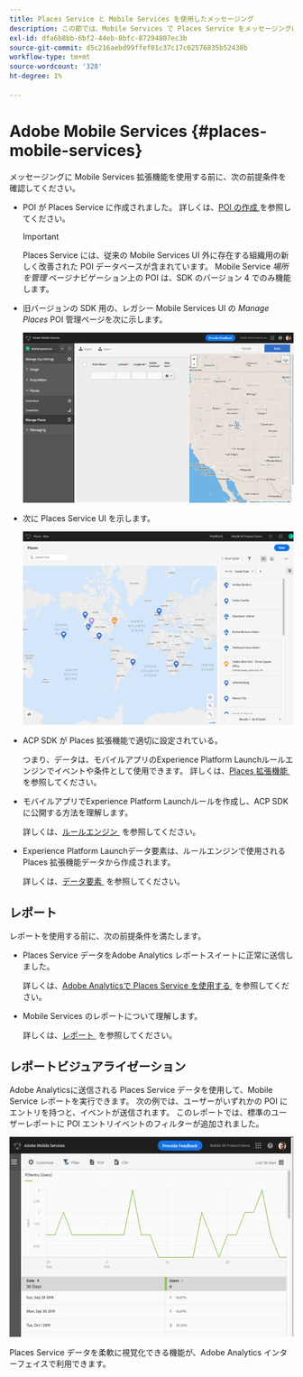 ```yaml
---
title: Places Service と Mobile Services を使用したメッセージング
description: この節では、Mobile Services で Places Service をメッセージングに使用する方法について説明します。
exl-id: dfa6b8bb-6bf2-44eb-8bfc-87294807ec3b
source-git-commit: d5c216aebd99ffef01c37c17c62576835b52438b
workflow-type: tm+mt
source-wordcount: '328'
ht-degree: 1%

---
```


# Adobe Mobile Services {#places-mobile-services}

メッセージングに Mobile Services 拡張機能を使用する前に、次の前提条件を確認してください。

* POI が Places Service に作成されました。 詳しくは、[POI の作成 &#x200B;](/help/poi-mgmt-ui/create-a-poi-ui.md) を参照してください。

  >[!IMPORTANT]
  >
  >Places Service には、従来の Mobile Services UI 外に存在する組織用の新しく改善された POI データベースが含まれています。 Mobile Service *場所を管理* ページナビゲーション上の POI は、SDK のバージョン 4 でのみ機能します。

* 旧バージョンの SDK 用の、レガシー Mobile Services UI の *Manage Places* POI 管理ページを次に示します。

  ![&#x200B; レガシー UI](/help/assets/legacy-location-v4-ui.png)

* 次に Places Service UI を示します。

  ![Places Service POI 管理 UI](/help/assets/places-ui.png)

* ACP SDK が Places 拡張機能で適切に設定されている。

  つまり、データは、モバイルアプリのExperience Platform Launchルールエンジンでイベントや条件として使用できます。 詳しくは、[Places 拡張機能 &#x200B;](/help/places-ext-aep-sdks/places-extension/places-extension.md) を参照してください。

* モバイルアプリでExperience Platform Launchルールを作成し、ACP SDK に公開する方法を理解します。

  詳しくは、[&#x200B; ルールエンジン &#x200B;](https://aep-sdks.gitbook.io/docs/using-mobile-extensions/mobile-core/rules-engine) を参照してください。

* Experience Platform Launchデータ要素は、ルールエンジンで使用される Places 拡張機能データから作成されます。

  詳しくは、[&#x200B; データ要素 &#x200B;](https://aep-sdks.gitbook.io/docs/using-mobile-extensions/mobile-core/rules-engine#data-elements) を参照してください。

## レポート

レポートを使用する前に、次の前提条件を満たします。

* Places Service データをAdobe Analytics レポートスイートに正常に送信しました。

  詳しくは、[Adobe Analyticsで Places Service を使用する &#x200B;](/help/use-places-with-other-solutions/places-adobe-analytics/use-places-adobe-analytics.md) を参照してください。

* Mobile Services のレポートについて理解します。

  詳しくは、[&#x200B; レポート &#x200B;](https://experienceleague.adobe.com/docs/discontinued/using/mobile-services.html?lang=ja) を参照してください。

## レポートビジュアライゼーション

Adobe Analyticsに送信される Places Service データを使用して、Mobile Service レポートを実行できます。 次の例では、ユーザーがいずれかの POI にエントリを持つと、イベントが送信されます。 このレポートでは、標準のユーザーレポートに POI エントリイベントのフィルターが追加されました。

![&#x200B; レポートのビジュアライゼーション &#x200B;](/help/assets/report-visualize.png)

Places Service データを柔軟に視覚化できる機能が、Adobe Analytics インターフェイスで利用できます。
